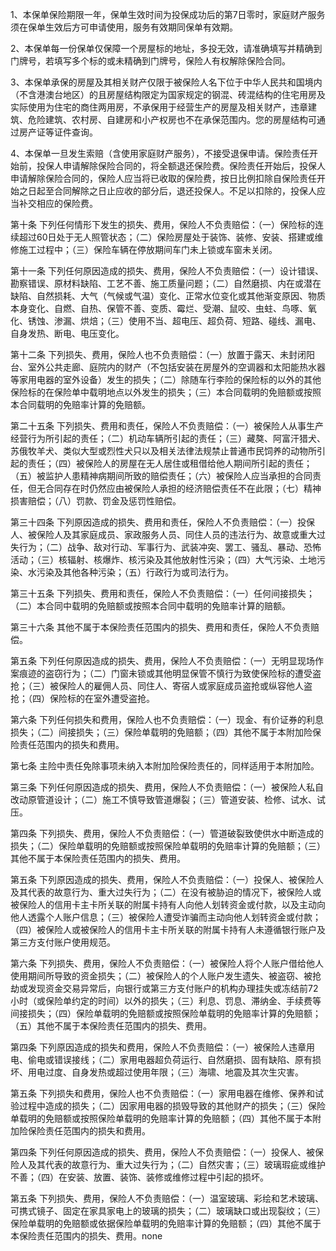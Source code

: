 1、本保单保险期限一年，保单生效时间为投保成功后的第7日零时，家庭财产服务须在保单生效后方可申请使用，服务有效期同保单有效期。

2、本保单每一份保单仅保障一个房屋标的地址，多投无效，请准确填写并精确到门牌号，若填写多个标的或未精确到门牌号，保险人有权解除保险合同。

3、本保单承保的房屋及其相关财产仅限于被保险人名下位于中华人民共和国境内（不含港澳台地区）的且房屋结构限定为国家规定的钢混、砖混结构的住宅用房及实际使用为住宅的商住两用房，不承保用于经营生产的房屋及相关财产，违章建筑、危险建筑、农村房、自建房和小产权房也不在承保范围内。您的房屋结构可通过房产证等证件查询。

4、本保单一旦发生索赔（含使用家庭财产服务），不接受退保申请。保险责任开始前，投保人申请解除保险合同的，将全额退还保险费。保险责任开始后，投保人申请解除保险合同的，保险人应当将已收取的保险费，按日比例扣除自保险责任开始之日起至合同解除之日止应收的部分后，退还投保人。不足以扣除的，投保人应当补交相应的保险费。

第十条 下列任何情形下发生的损失、费用，保险人不负责赔偿：（一）保险标的连续超过60日处于无人照管状态；（二）保险房屋处于装饰、装修、安装、搭建或维修施工过程中；（三）保险车辆在停放期间车门未上锁或车窗未关闭。

第十一条 下列任何原因造成的损失、费用，保险人不负责赔偿：（一）设计错误、勘察错误、原材料缺陷、工艺不善、施工质量问题；（二）自然磨损、内在或潜在缺陷、自然损耗、大气（气候或气温）变化、正常水位变化或其他渐变原因、物质本身变化、自燃、自热、保管不善、变质、霉烂、受潮、鼠咬、虫蛀、鸟啄、氧化、锈蚀、渗漏、烘焙；（三）使用不当、超电压、超负荷、短路、碰线、漏电、自身发热、断电、电压变化。

第十二条 下列损失、费用，保险人也不负责赔偿：（一）放置于露天、未封闭阳台、室外公共走廊、庭院内的财产（不包括安装在房屋外的空调器和太阳能热水器等家用电器的室外设备）发生的损失；（二）除随车行李险的保险标的以外的其他保险标的在保险单中载明地点以外发生的损失；（三）本合同载明的免赔额或按照本合同载明的免赔率计算的免赔额。

第二十五条 下列损失、费用和责任，保险人不负责赔偿：（一）被保险人从事生产经营行为所引起的责任；（二）机动车辆所引起的责任；（三）藏獒、阿富汗猎犬、苏俄牧羊犬、类似大型或烈性犬只以及相关法律法规禁止普通市民饲养的动物所引起的责任；（四）被保险人的房屋在无人居住或租借给他人期间所引起的责任；（五）被监护人患精神病期间所致的赔偿责任；（六）被保险人应当承担的合同责任，但无合同存在时仍然应由被保险人承担的经济赔偿责任不在此限；（七）精神损害赔偿；（八）罚款、罚金及惩罚性赔偿。

第三十四条 下列原因造成的损失、费用和责任，保险人不负责赔偿：（一）投保人、被保险人及其家庭成员、家政服务人员、同住人员的违法行为、故意或重大过失行为；（二）战争、敌对行动、军事行为、武装冲突、罢工、骚乱、暴动、恐怖活动；（三）核辐射、核爆炸、核污染及其他放射性污染；（四）大气污染、土地污染、水污染及其他各种污染；（五）行政行为或司法行为。

第三十五条 下列损失、费用和责任，保险人不负责赔偿：（一）任何间接损失；（二）本合同中载明的免赔额或按照本合同中载明的免赔率计算的赔额。

第三十六条 其他不属于本保险责任范围内的损失、费用和责任，保险人不负责赔偿。

第五条 下列任何原因造成的损失、费用，保险人不负责赔偿：（一）无明显现场作案痕迹的盗窃行为；（二）门窗未锁或其他明显保管不慎行为致使保险标的遭受盗抢；（三）被保险人的雇佣人员、同住人、寄宿人或家庭成员盗抢或纵容他人盗抢；（四）保险标的在室外遭受盗抢。

第六条 下列任何损失和费用，保险人也不负责赔偿：（一）现金、有价证券的利息损失；（二）间接损失；（三）保险单载明的免赔额；（四）其他不属于本附加险保险责任范围内的损失和费用。

第七条 主险中责任免除事项未纳入本附加险保险责任的，同样适用于本附加险。

第三条 下列任何原因造成的损失、费用，保险人不负责赔偿：（一）被保险人私自改动原管道设计；（二）施工不慎导致管道爆裂；（三）管道安装、检修、试水、试压。

第四条 下列损失、费用，保险人不负责赔偿：（一）管道破裂致使供水中断造成的损失；（二）保险单载明的免赔额或按照保险单载明的免赔率计算的免赔额；（三）其他不属于本保险责任范围内的损失、费用。

第五条 下列原因造成的损失、费用，保险人不负责赔偿：（一）投保人、被保险人及其代表的故意行为、重大过失行为；（二）在没有被胁迫的情况下，被保险人或被保险人的信用卡主卡所关联的附属卡持有人向他人划转资金或付款，以及主动向他人透露个人账户信息；（三）被保险人遭受诈骗而主动向他人划转资金或付款；（四）被保险人或被保险人的信用卡主卡所关联的附属卡持有人未遵循银行账户及第三方支付账户使用规范。

第六条 下列损失、费用，保险人不负责赔偿：（一）被保险人将个人账户借给他人使用期间所导致的资金损失；（二）被保险人的个人账户发生遗失、被盗窃、被抢劫或发现资金交易异常后，向银行或第三方支付账户的机构办理挂失或冻结前72小时（或保险单约定的时间）以外的损失；（三）利息、罚息、滞纳金、手续费等间接损失；（四）保险单载明的免赔额或按照保险单载明的免赔率计算的免赔额；（五）其他不属于本保险责任范围内的损失、费用。

第四条 下列原因造成的损失和费用，保险人不负责赔偿：（一）被保险人违章用电、偷电或错误接线；（二）家用电器超负荷运行、自然磨损、固有缺陷、原有损坏、用电过度、自身发热或超过使用年限；（三）海啸、地震及其次生灾害。

第五条 下列损失和费用，保险人也不负责赔偿：（一）家用电器在维修、保养和试验过程中造成的损失；（二）因家用电器的损毁导致的其他财产的损失；（三）保险单载明的免赔额或按照保险单载明的免赔率计算的免赔额；（四）其他不属于本附加险保险责任范围内的损失和费用。

第四条 下列任何原因造成的损失、费用，保险人不负责赔偿：（一）投保人、被保险人及其代表的故意行为、重大过失行为；（二）自然灾害；（三）玻璃瑕疵或维护不善；（四）在安装、放置、装饰、装修或维修过程中引起的损坏。

第五条 下列损失、费用，保险人不负责赔偿：（一）温室玻璃、彩绘和艺术玻璃、可携式镜子、固定在家具家电上的玻璃的损失；（二）玻璃缺口或出现裂纹；（三）保险单载明的免赔额或依据保险单载明的免赔率计算的免赔额；（四）其他不属于本保险责任范围内的损失、费用。none